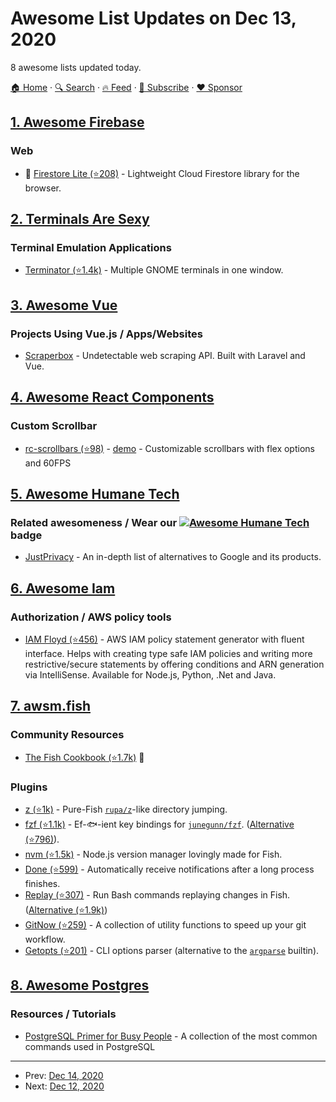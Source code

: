 # Awesome List Updates on Dec 13, 2020

8 awesome lists updated today.

[🏠 Home](/README.md) · [🔍 Search](https://www.trackawesomelist.com/search/) · [🔥 Feed](https://www.trackawesomelist.com/rss.xml) · [📮 Subscribe](https://trackawesomelist.us17.list-manage.com/subscribe?u=d2f0117aa829c83a63ec63c2f&id=36a103854c) · [❤️  Sponsor](https://github.com/sponsors/theowenyoung)



## [1. Awesome Firebase](/content/jthegedus/awesome-firebase/README.md)

### Web

*   🔌 [Firestore Lite (⭐208)](https://github.com/samuelgozi/firebase-firestore-lite) - Lightweight Cloud Firestore library for the browser.

## [2. Terminals Are Sexy](/content/k4m4/terminals-are-sexy/README.md)

### Terminal Emulation Applications

*   [Terminator (⭐1.4k)](https://github.com/gnome-terminator/terminator) - Multiple GNOME terminals in one window.

## [3. Awesome Vue](/content/vuejs/awesome-vue/README.md)

### Projects Using Vue.js / Apps/Websites

*   [Scraperbox](https://scraperbox.com) - Undetectable web scraping API. Built with Laravel and Vue.

## [4. Awesome React Components](/content/brillout/awesome-react-components/README.md)

### Custom Scrollbar

*   [rc-scrollbars (⭐98)](https://github.com/sakhnyuk/rc-scrollbars) - [demo](https://rc-scrollbars.vercel.app/) - Customizable scrollbars with flex options and 60FPS

## [5. Awesome Humane Tech](/content/humanetech-community/awesome-humane-tech/README.md)

### Related awesomeness / Wear our   [![Awesome Humane Tech](https://raw.githubusercontent.com/humanetech-community/awesome-humane-tech/main/humane-tech-badge.svg?sanitize=true)](https://github.com/humanetech-community/awesome-humane-tech)   badge

*   [JustPrivacy](https://justprivacy.org/google-alternatives/) - An in-depth list of alternatives to Google and its products.

## [6. Awesome Iam](/content/kdeldycke/awesome-iam/README.md)

### Authorization / AWS policy tools

*   [IAM Floyd (⭐456)](https://github.com/udondan/iam-floyd) - AWS IAM policy statement generator with fluent interface. Helps with creating type safe IAM policies and writing more restrictive/secure statements by offering conditions and ARN generation via IntelliSense. Available for Node.js, Python, .Net and Java.

## [7. awsm.fish](/content/jorgebucaran/awsm.fish/README.md)

### Community Resources

*   [The Fish Cookbook (⭐1.7k)](https://github.com/jorgebucaran/cookbook.fish) 🍣

### Plugins

*   [z (⭐1k)](https://github.com/jethrokuan/z) - Pure-Fish [`rupa/z`](https://github.com/rupa/z)-like directory jumping.
*   [fzf (⭐1.1k)](https://github.com/PatrickF1/fzf.fish) - Ef-🐟-ient key bindings for [`junegunn/fzf`](https://github.com/junegunn/fzf). ([Alternative (⭐796)](https://github.com/jethrokuan/fzf)).
*   [nvm (⭐1.5k)](https://github.com/jorgebucaran/nvm.fish) - Node.js version manager lovingly made for Fish.
*   [Done (⭐599)](https://github.com/franciscolourenco/done) - Automatically receive notifications after a long process finishes.
*   [Replay (⭐307)](https://github.com/jorgebucaran/replay.fish) - Run Bash commands replaying changes in Fish. ([Alternative (⭐1.9k)](https://github.com/edc/bass))
*   [GitNow (⭐259)](https://github.com/joseluisq/gitnow) - A collection of utility functions to speed up your git workflow.
*   [Getopts (⭐201)](https://github.com/jorgebucaran/getopts.fish) - CLI options parser (alternative to the [`argparse`](https://fishshell.com/docs/current/cmds/argparse.html) builtin).

## [8. Awesome Postgres](/content/dhamaniasad/awesome-postgres/README.md)

### Resources / Tutorials

*   [PostgreSQL Primer for Busy People](https://zaiste.net/posts/postgresql-primer-for-busy-people/) - A collection of the most common commands used in PostgreSQL

---

- Prev: [Dec 14, 2020](/content/2020/12/14/README.md)
- Next: [Dec 12, 2020](/content/2020/12/12/README.md)